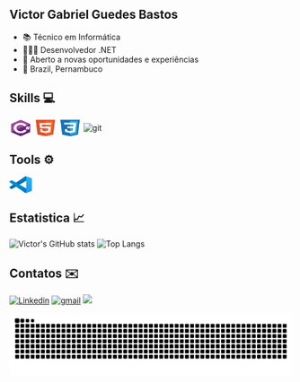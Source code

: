 ##  Victor Gabriel Guedes Bastos 

- 📚 Técnico em Informática
- 👨🏻‍💻 Desenvolvedor .NET
- 🧐 Aberto a novas oportunidades e experiências
- 📌 Brazil, Pernambuco

 
<div style="display: inline_block">
 <h2> Skills 💻 </h2>
    <img align="center" alt="csharp" height="30" width="40" src="https://raw.githubusercontent.com/devicons/devicon/master/icons/csharp/csharp-original.svg">
    <img align="center" alt="html" height="30" width="40" src="https://raw.githubusercontent.com/devicons/devicon/master/icons/html5/html5-original.svg">
    <img align="center" alt="css" height="30" width="40" src="https://raw.githubusercontent.com/devicons/devicon/master/icons/css3/css3-original.svg"> 
    <img align="center" alt="git" height="30" width="40" src="https://www.vectorlogo.zone/logos/git-scm/git-scm-icon.svg">
</div>

<div style="display: inline_block">
  <h2> Tools ⚙️</h2>
    <img align="center" alt="vscode" height="30" width="40" src="https://github.com/devicons/devicon/blob/master/icons/vscode/vscode-original.svg">
</div>


## Estatistica 📈
![Victor's GitHub stats](https://github-readme-stats.vercel.app/api?username=VictoorGaabriellGB&show_icons=true&theme=tokyonight)
 ![Top Langs](https://github-readme-stats.vercel.app/api/top-langs/?username=VictoorGaabriellGB&layout=compact&theme=tokyonight)

## Contatos ✉️
  [![Linkedin](https://img.shields.io/badge/LinkedIn-0077B5?style=for-the-badge&logo=linkedin&logoColor=white)]((https://www.linkedin.com/in/victor-gabriel-572121357/))
  [![gmail](https://img.shields.io/badge/Gmail-D14836?style=for-the-badge&logo=gmail&logoColor=white)](mailto:victorgabrielbr1256@gmail.com)
   <a href="https://www.instagram.com/victor27gb_/" target="_blank"><img src="https://img.shields.io/badge/-Instagram-%23E4405F?style=for-the-badge&logo=instagram&logoColor=white" target="_blank"></a>



<picture align="center">
  <source media="(prefers-color-scheme: dark)" srcset="https://raw.githubusercontent.com/Joaoopeedro/Joaoopeedro/output/github-contribution-grid-snake-dark.svg">
  <source media="(prefers-color-scheme: light)" srcset="https://raw.githubusercontent.com/Joaoopeedro/Joaoopeedro/output/github-contribution-grid-snake-dark.svg">
  <img align="center" alt="github contribution grid snake animation" src="https://raw.githubusercontent.com/Joaoopeedro/Joaoopeedro/output/github-contribution-grid-snake.svg">
</picture>
